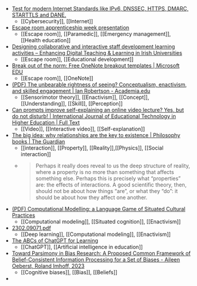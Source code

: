 - [Test for modern Internet Standards like IPv6, DNSSEC, HTTPS, DMARC, STARTTLS and DANE.](https://internet.nl/)
	- [[Cybersecurity]], [[Internet]]
- [Escape room apprenticeship week presentation](https://figshare.edgehill.ac.uk/articles/dataset/Escape_room_apprenticeship_week_presentation/22060718)
	- [[Escape room]], [[Paramedic]], [[Emergency management]], [[Health education]]
- [Designing collaborative and interactive staff development learning activities – Enhancing Digital Teaching & Learning in Irish Universities](https://edtl.blog/designing-collaborative-and-interactive-staff-development-learning-activities/)
	- [[Escape room]], [[Educational development]]
- [Break out of the norm: Free OneNote breakout templates | Microsoft EDU](https://educationblog.microsoft.com/en-us/2020/09/break-out-of-the-norm-free-onenote-breakout-templates)
	- [[Escape room]], [[OneNote]]
- [(PDF) The unbearable rightness of seeing? Conceptualism, enactivism, and skilled engagement | Ian Robertson - Academia.edu](https://www.academia.edu/97493927/The_unbearable_rightness_of_seeing_Conceptualism_enactivism_and_skilled_engagement)
	- [[Sensorimotor theory]], [[Enactivism]], [[Concept]], [[Understanding]], [[Skill]], [[Perception]]
- [Can prompts improve self-explaining an online video lecture? Yes, but do not disturb! | International Journal of Educational Technology in Higher Education | Full Text](https://educationaltechnologyjournal.springeropen.com/articles/10.1186/s41239-023-00383-9)
	- [[Video]], [[Interactive video]], [[Self-explanation]]
- [The big idea: why relationships are the key to existence | Philosophy books | The Guardian](https://www.theguardian.com/books/2022/sep/05/the-big-idea-why-relationships-are-the-key-to-existence)
	- [[interaction]], [[Property]], [[Reality]],[[Physics]], [[Social interaction]]
	- >Perhaps it really does reveal to us the deep structure of reality, where a property is no more than something that affects something else. Perhaps this is precisely what “properties” are: the effects of interactions. A good scientific theory, then, should not be about how things “are”, or what they “do”: it should be about how they affect one another.
- [(PDF) Computational Modelling: a Language Game of Situated Cultural Practices](https://www.researchgate.net/publication/369252864_Computational_Modelling_a_Language_Game_of_Situated_Cultural_Practices)
	- [[Computational modeling]], [[Situated cognition]], [[Enactivism]]
- [2302.09071.pdf](https://arxiv.org/pdf/2302.09071.pdf)
	- [[Deep learning]], [[Computational modeling]], [[Enactivism]]
- [The ABCs of ChatGPT for Learning](https://indd.adobe.com/view/f80a4ae2-6bdc-4d7e-8db4-b74e2ae151a0)
	- [[ChatGPT]], [[Artificial intelligence in education]]
- [Toward Parsimony in Bias Research: A Proposed Common Framework of Belief-Consistent Information Processing for a Set of Biases - Aileen Oeberst, Roland Imhoff, 2023](https://journals.sagepub.com/doi/10.1177/17456916221148147)
	- [[Cognitive biases]], [[Bias]], [[Beliefs]]
-